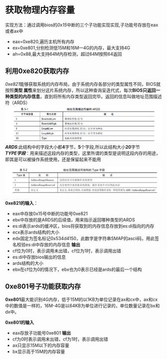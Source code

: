 # 获取物理内存容量
实现方法：通过调用bios的*0x15*中断的三个子功能实现实现,子功能号存放在eax或者ax中   
- eax=0xe820,遍历主机所有内存
- ex=0xe801,分别检测低15M和16M—4G的内存，最大支持4G
- ah=0x88,最大支持64M内存检测，超过64M按照64返回
## 利用0xe820获取内存
*0xe821*能够获取系统的内存布局，由于系统内存各部分的类型属性不同，BIOS就按照**类型
属性**来划分这片系统内存，所以这种查询呈迭代式，每次**BIOS只返回一种类型的内存信息**，直到将所有内存类型返回完毕。返回的信息叫做地址范围描述符（ARDS）  
![alt text](pic/image.png)  
***ARDS***:此结构中的字段大小都**4**字节，**5**个字段,所以此结构大小**20**字节   
***TYPE字段***：用来描述这段内存的类型，这里所谓的类型是说明这段内存的用途，即其是可以被操作系统使用，还是保留起来不能用   

![alt text](pic/type字段.png)

**0xe821的输入**：
- eax中存放0x15号中断的功能号0xe821
- ebx中存放的是ARDS的后续值，用来指示返回哪种类型的ARDS
- es:di表示ards的缓冲区，bios将获取到的内存信息存放到es:di指向的内存
- ecx表示ards结构的大小
- edx固定为签名标记0x534d4150，此数字是字符串SMAP的ascii码，用此签名校验es:di中存放的内存信息
**输出**
- cf位为0时，表示调用未出错，cf位为1时，表示调用出错
- es:di中存放bios输出的信息
- ards结构的大小
- ebx在cf位为0的情况下，ebx也为0表示已经是ards的最后一个结构

## 0xe801号子功能获取内存
**0xe801**最大能识别4G内存，低于15M的以1KB为单位记录在ax和cx中，ax和cx中的数值是一样的，16M-4G是以64KB为单位进行记录的，单位数量记录在bx和dx中。  

**0xe801的输入**
- eax存放子功能号0xe801
**输出**
- cf为0时表示调用未出错，cf为1时，表示调用出错
- ax只显示15M以下的内存容量
- bx显示高于15M的内存容量